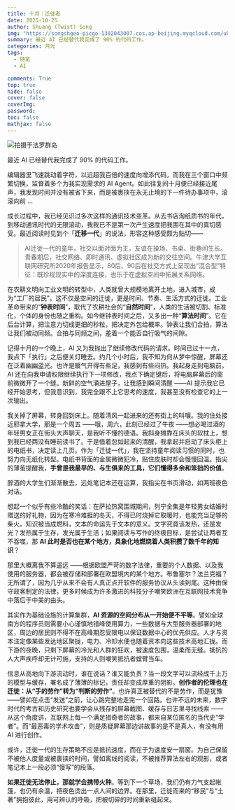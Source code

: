 ```yaml
---
title: 十月｜迁徙者
date: 2025-10-25
author: Shuang (Twist) Song
img: "https://songshgeo-picgo-1302043007.cos.ap-beijing.myqcloud.com/uPic/20250816-P8160195-2.jpg"
summary: 最近 AI 已经替代我完成了 90% 的代码工作。
categories: 月光
tags:
  - 随笔
  - AI

comments: True
top: true
hide: false
cover: false
coverImg:
password:
toc: false
mathjax: false
---
```


![拍摄于法罗群岛](https://songshgeo-picgo-1302043007.cos.ap-beijing.myqcloud.com/uPic/20250816-P8160195-2.jpg)

最近 AI 已经替代我完成了 90% 的代码工作。

编辑器里飞速跳动着字符，以远超我百倍的速度向增添代码，而我在三个窗口中频繁切换，监督着多个为我实现需求的 AI Agent。如此往复间十月便已经接近尾声，我发现时间并没有被省下来，而是被裹挟在永无止境的下一件待办事项中，滚滚向前 ...

成长过程中，我已经见识过多次这样的通讯技术变革。从去书店淘纸质书的年代，到移动通讯时代的无限滚动，我我已不是第一次产生速度把我围在其中的真切感受。最近阅读时见到个「**迁移一代**」的说法，形容这种感受颇为贴切——

> AI迁徙一代的童年，社交以面对面为主，友谊在操场、书桌、街巷间生长。青春期后，社交网络、即时通讯、虚拟社区成为新的交往空间。牛津大学互联网研究所2020年报告显示，80后、90后在社交方式上呈现出“混合型”特征：既珍视现实中的深度连接，也乐于在虚拟空间中拓展关系网络。

在农耕文明向工业文明的转型中，人类就曾大规模地离开土地，进入城市，成为“工厂的居民”。这不仅是空间的迁徙，更是时间、节奏、生活方式的迁徙。工业革命带来的“**钟表时间**”，取代了农耕社会的“**自然时间**”，人类的生活被切割、标准化，个体的身份也随之重构。如今继钟表时间之后，又多出一种“**算法时间**”。它在后台计算，把注意力切成更细的秒粒，把决定外包给概率。钟表让我们合拍，算法让我们被动同频。合拍与同频之间，差着一个能否自行吸气的间隙。

记得十月的一个晚上，AI 又为我抛出了继续修改代码的请求。时间已过十一点，我点下「执行」之后便关灯睡去。约几个小时后，我不知为何从梦中惊醒，屏幕还在泛着幽幽蓝光。也许是暖气开得有些足，我感到有些闷热。我起身走到电脑前，AI 还在向我申请权限继续执行下一项修改，我点下确定键后，将电脑屏幕后的窗前微微开了一个缝。新鲜的空气涌进屋子，让我感到瞬间清醒 ——AI 提示我它已经开始思考，但我意识到，我完全跟不上它思考的速度，我甚至没有检查它的上一次输出。

我关掉了屏幕，转身回到床上。随着清风一起进来的还有街上的叫嚷。我的住处接近耶拿大学，那是一个周五 ——哦，周六，此刻已经过了午夜 ——想必喝过酒的年轻男女正在街头大声聊天，是我听不懂的德语。我斜身摊靠在床头的软枕上，想到我已经两没有睡前读书了。于是借着忽如起来的清醒，我拿起并启动了床头柜上的电纸书，决定读上几页。作为「迁徙一代」，我在坚持童年阅读习惯的同时，也努力向无纸化转型。电纸书背面的金属微微犯冷，贴住皮肤时却会慢慢回温。指尖的薄茧提醒我，**手曾是我最早的、与生俱来的工具，它们懂得多余和笨拙的价值**。

醉酒的大学生们渐渐散去，远处笔记本还在运算，我指尖在书页滑动，如两班夜色对话。

想起一个似乎有些冷酷的笑话：在萨拉热窝围城期间，列宁全集是年轻男女结婚时赠送的好礼物，因为在寒冷难捱的冬天，不得已时烧掉它取暖时，也能充当足够的柴火。知识被当成燃料，文本的命运先于文本的意义。文字究竟该发热，还是发光？发热属于生存，发光属于生活；如果阅读与写作的终极目标，是尝试让两者互不吞噬，那 **AI 此时是否也在某个地方，具象化地燃烧着人类积攒了数千年的知识**？

那里大概离我不算遥远 ——根据欧盟严苛的数字法律，重要的个人数据、以及我使用的服务器，都会被存储和部署在欧盟境内的某个地方。布鲁塞尔？法兰克福？无所谓了，因为几乎从来不会有人真正点开软件的服务协议从头读到尾。这种由保守政客制定的法律，更多时候成为许多激进的科技分子嘲笑欧洲在互联网技术竞争中落后于中美的由头。

其实作为基础设施的计算集群，**AI 资源的空间分布从一开始便不平等**。譬如全球南方的程序员则需要小心谨慎地错峰使用算力，一些数据与大型服务器部署的地区，周边的居民则不得不在高峰期忍受限电以保证数据中心的优先供应。人才与资本注定像某些发达地区聚拢，电力、冷却水便也随着资本向这些技术高地汇拢。而下游的夜晚，只剩下屏幕的冷光和人群的狂欢，被速度包围，温柔而无缝。抵抗的人大声疾呼却无计可施，支持的人则嘲笑抵抗者螳臂当车。

信息从高地向下游流动时，谁在说话？谁又能负责？当一段文字可以流经成千上万的模型与缓存，署名成了薄薄的标记，责任却变成厚重的阴影。**创作者的伦理也在迁徙：从“手的劳作”转为“判断的劳作”**。也许真正被替代的不是劳作，而是犹豫 ——譬如在点击“发送”之前，让心跳完整地走完一个回路。也许不远的未来，数字时代的考古和历史研究也要学会从残存的屏幕截图、缓存与日志里寻找线索 ——从这个角度讲，互联网上每一个满足猎奇者的故事，都来自某位匿名的当代史“学者”。而“最恶毒的学术攻击”，则是质疑屏幕那边讲故事的是不是真人，有没有用 AI 进行创作。

或许，迁徙一代的生存策略不应是抵抗速度，而在于为速度安一扇窗。为自己保留不被他人度量或被裹挟的时间，譬如离线的阅读，不被推荐算法左右的观影，或者笔记本上一段必须“慢写”的段落。

**如果迁徙无法停止，那就学会携带火种**。等到下一个草场，我们仍有力气支起帐篷，也仍有余温，把夜色烫出一点人间的边界。在那里，迁徙而来的“移民”与“土著”拥抱彼此，用可辨认的呼吸，把被切碎的时间重新缝起来。

